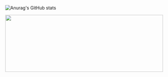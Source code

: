 ![Anurag's GitHub stats](https://github-readme-stats.vercel.app/api?username=dreialcantara&count_private=true&show_icons=true&theme=dracula)
<div>
<a href="https://github.com/dreialcantara">
<img height="180em" width="500em" src="https://github-readme-stats.vercel.app/api/top-langs/?username=dreialcantara&layout=compact&langs_count=7&theme=dracula"/>
</div>
